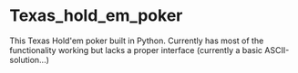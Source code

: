 # Texas_hold_em_poker
This Texas Hold'em poker built in Python. Currently has most of the functionality working but lacks a proper interface (currently a basic ASCII-solution...)
